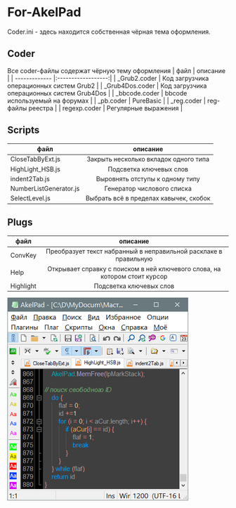 # For-AkelPad
  
Coder.ini - здесь находится собственная чёрная тема оформления.



## Coder
Все coder-файлы содержат чёрную тему оформления
| файл       | описание |
| ------------- |:------------------:|
| _Grub2.coder | Код загрузчика операционных систем Grub2 |
| _Grub4Dos.coder | Код загрузчика операционных систем Grub4Dos |
| _bbcode.coder | bbcode используемый на форумах |
| _pb.coder | PureBasic |
| _reg.coder | reg-файлы реестра |
| regexp.coder | Регулярные выражения |
  
  
## Scripts
| файл       | описание |
| ------------- |:------------------:|
| CloseTabByExt.js | Закрыть несколько вкладок одного типа |
| HighLight_HSB.js | Подсветка ключевых слов |
| indent2Tab.js | Выровнять отступы к одному типу |
| NumberListGenerator.js | Генератор числового списка |
| SelectLevel.js | Выбрать всё в пределах кавычек, скобок |
  
  
## Plugs
| файл       | описание |
| ------------- |:------------------:|
| ConvKey | Преобразует текст набранный в неправильной расклаке в правильную |
| Help | Открывает справку с поиском в ней ключевого слова, на котором стоит курсор |
| Highlight | Подсветка ключевых слов |

![alt-текст](https://github.com/azjio/For-AkelPad/blob/main/AkelPad_Color1.png "Предпросмотр подсветки кода")
